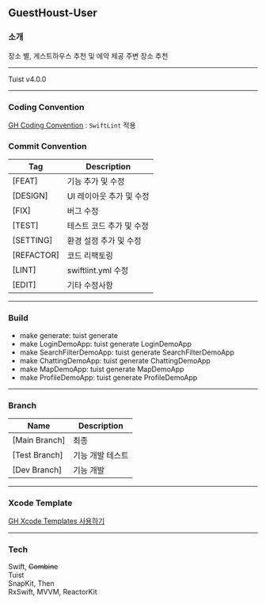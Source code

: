 ## GuestHoust-User

### 소개
장소 별, 게스트하우스 추천 및 에약 제공
주변 장소 추천

---

Tuist v4.0.0

---

### Coding Convention
[GH Coding Convention](https://github.com/Guboneui/GuestHoust-User/wiki/Coding-Convention)
: `SwiftLint` 적용

### Commit Convention
Tag  | Description
---  | --- 
[FEAT] | 기능 추가 및 수정
[DESIGN] | UI 레이아웃 추가 및 수정
[FIX] | 버그 수정
[TEST] | 테스트 코드 추가 및 수정
[SETTING] | 환경 설정 추가 및 수정
[REFACTOR] | 코드 리팩토링
[LINT] | swiftlint.yml 수정
[EDIT] | 기타 수정사항

---

### Build
- make generate: tuist generate
- make LoginDemoApp: tuist generate LoginDemoApp
- make SearchFilterDemoApp: tuist generate SearchFilterDemoApp
- make ChattingDemoApp: tuist generate ChattingDemoApp
- make MapDemoApp: tuist generate MapDemoApp
- make ProfileDemoApp: tuist generate ProfileDemoApp
---

### Branch
Name  | Description
---  | --- 
[Main Branch] | 최종
[Test Branch] | 기능 개발 테스트
[Dev Branch] | 기능 개발

---
### Xcode Template
[GH Xcode Templates 사용하기](https://github.com/Guboneui/GuestHouse-Xcode-Templates)

---

### Tech
Swift, ~~Combine~~ </br>
Tuist </br>
SnapKit, Then </br>
RxSwift, MVVM, ReactorKit </br>

